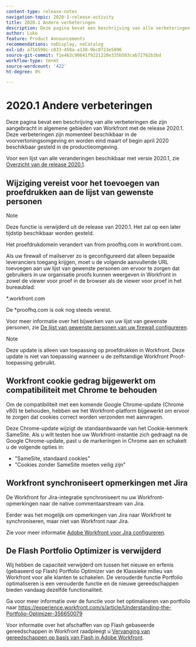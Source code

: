 ```yaml
---
content-type: release-notes
navigation-topic: 2020-1-release-activity
title: 2020.1 Andere verbeteringen
description: Deze pagina bevat een beschrijving van alle verbeteringen die zijn aangebracht in algemene gebieden van Workfront met de release 2020.1. Deze verbeteringen zijn momenteel beschikbaar in de voorvertoningsomgeving en worden eind maart of begin april 2020 beschikbaar gesteld in de productieomgeving.
author: Luke
feature: Product Announcements
recommendations: noDisplay, noCatalog
exl-id: a716590c-c833-458a-a138-9bc0723e5896
source-git-commit: f1e463c90641f9221228e335b583cab72762b3bd
workflow-type: tm+mt
source-wordcount: '422'
ht-degree: 0%

---
```


# 2020.1 Andere verbeteringen

Deze pagina bevat een beschrijving van alle verbeteringen die zijn aangebracht in algemene gebieden van Workfront met de release 2020.1. Deze verbeteringen zijn momenteel beschikbaar in de voorvertoningsomgeving en worden eind maart of begin april 2020 beschikbaar gesteld in de productieomgeving.

Voor een lijst van alle veranderingen beschikbaar met versie 2020.1, zie [Overzicht van de release 2020.1](../../../product-announcements/product-releases/2020.1-release-activity/2020-1-release-overview.md).

## Wijziging vereist voor het toevoegen van proefdrukken aan de lijst van gewenste personen

>[!NOTE]
>
>Deze functie is verwijderd uit de release van 2020.1. Het zal op een later tijdstip beschikbaar worden gesteld.

Het proefdrukdomein verandert van from proofhq.com in workfront.com.

Als uw firewall of mailserver zo is geconfigureerd dat alleen bepaalde leveranciers toegang krijgen, moet u de volgende aanvullende URL toevoegen aan uw lijst van gewenste personen om ervoor te zorgen dat gebruikers in uw organisatie proofs kunnen weergeven in Workfront in zowel de viewer voor proef in de browser als de viewer voor proef in het bureaublad:

&#42;.workfront.com

De &#42;proofhq.com is ook nog steeds vereist.

Voor meer informatie over het bijwerken van uw lijst van gewenste personen, zie [De lijst van gewenste personen van uw firewall configureren](../../../administration-and-setup/get-started-wf-administration/configure-your-firewall.md).

>[!NOTE]
>
>Deze update is alleen van toepassing op proefdrukken in Workfront. Deze update is niet van toepassing wanneer u de zelfstandige Workfront Proof-toepassing gebruikt.

## Workfront cookie gedrag bijgewerkt om compatibiliteit met Chrome te behouden

Om de compatibiliteit met een komende Google Chrome-update (Chrome v80) te behouden, hebben we het Workfront-platform bijgewerkt om ervoor te zorgen dat cookies correct worden verzonden met aanvragen.

Deze Chrome-update wijzigt de standaardwaarde van het Cookie-kenmerk SameSite. Als u wilt testen hoe uw Workfront-instantie zich gedraagt na de Google Chrome-update, past u de markeringen in Chrome aan en schakelt u de volgende opties in:

* &quot;SameSite, standaard cookies&quot;
* &quot;Cookies zonder SameSite moeten veilig zijn&quot;

## Workfront synchroniseert opmerkingen met Jira

De Workfront for Jira-integratie synchroniseert nu uw Workfront-opmerkingen naar de native commentaarstream van Jira.

Eerder was het mogelijk om opmerkingen van Jira naar Workfront te synchroniseren, maar niet van Workfront naar Jira.

Zie voor meer informatie [Adobe Workfront voor Jira configureren](../../../workfront-integrations-and-apps/use-workfront-with-jira/configure-workfront-for-jira.md).

## De Flash Portfolio Optimizer is verwijderd

Wij hebben de capaciteit verwijderd om tussen het nieuwe en erfenis (gebaseerd op Flash) Portfolio Optimizer van de Klassieke milieu van Workfront voor alle klanten te schakelen. De verouderde functie Portfolio optimaliseren is een verouderde functie en de nieuwe gereedschappen bieden vandaag dezelfde functionaliteit.

Ga voor meer informatie over de functie voor het optimaliseren van portfolio naar https://experience.workfront.com/s/article/Understanding-the-Portfolio-Optimizer-356650079

Voor informatie over het afschaffen van op Flash gebaseerde gereedschappen in Workfront raadpleegt u [Vervanging van gereedschappen op basis van Flash in Adobe Workfront](../../../product-announcements/announcements/announcement-archive/replace-flash-tools.md).
